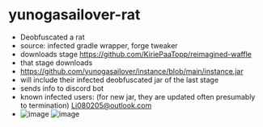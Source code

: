 # yunogasailover-rat
- Deobfuscated a rat
- source: infected gradle wrapper, forge tweaker
- downloads stage https://github.com/KiriePaaTopp/reimagined-waffle
- that stage downloads
- https://github.com/yunogasailover/instance/blob/main/instance.jar
- will include their infected deobfuscated jar of the last stage
- sends info to discord bot
- known infected users: (for new jar, they are updated often presumably to termination)  Li080205@outlook.com
- ![image](https://github.com/ridglef/yunogasailover-rat/assets/126202739/cf0a3d98-16eb-4c66-81d2-059f360d2f28)
![image](https://github.com/ridglef/yunogasailover-rat/assets/126202739/b0e57353-9032-4aaf-b595-adffdb209210)
